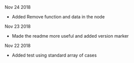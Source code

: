 Nov 24 2018
- Added Remove function and data in the node

Nov 23 2018
- Made the readme more useful and added version marker

Nov 22 2018
- Added test using standard array of cases